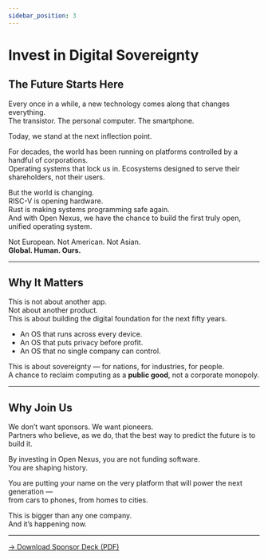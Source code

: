 ```yaml
---
sidebar_position: 3
---
```


# Invest in Digital Sovereignty  

## The Future Starts Here  

Every once in a while, a new technology comes along that changes everything.  
The transistor. The personal computer. The smartphone.  

Today, we stand at the next inflection point.  

For decades, the world has been running on platforms controlled by a handful of corporations.  
Operating systems that lock us in. Ecosystems designed to serve their shareholders, not their users.  

But the world is changing.  
RISC-V is opening hardware.  
Rust is making systems programming safe again.  
And with Open Nexus, we have the chance to build the first truly open, unified operating system.  

Not European. Not American. Not Asian.  
**Global. Human. Ours.**  

---

## Why It Matters  

This is not about another app.  
Not about another product.  
This is about building the digital foundation for the next fifty years.  

- An OS that runs across every device.  
- An OS that puts privacy before profit.  
- An OS that no single company can control.  

This is about sovereignty — for nations, for industries, for people.  
A chance to reclaim computing as a **public good**, not a corporate monopoly.  

---

## Why Join Us  

We don’t want sponsors. We want pioneers.  
Partners who believe, as we do, that the best way to predict the future is to build it.  

By investing in Open Nexus, you are not funding software.  
You are shaping history.  

You are putting your name on the very platform that will power the next generation —  
from cars to phones, from homes to cities.  

This is bigger than any one company.  
And it’s happening now.  

---

[→ Download Sponsor Deck (PDF)](/files/open-nexus_pitch.pdf)
